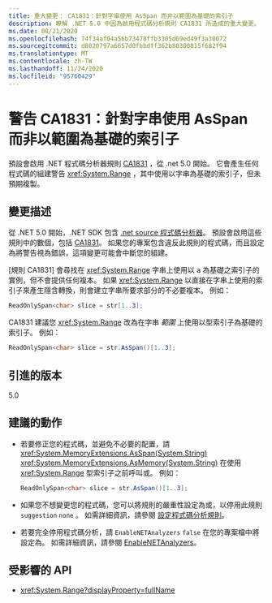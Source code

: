 ```yaml
---
title: 重大變更： CA1831：針對字串使用 AsSpan 而非以範圍為基礎的索引子
description: 瞭解 .NET 5.0 中因為啟用程式碼分析規則 CA1831 所造成的重大變更。
ms.date: 08/21/2020
ms.openlocfilehash: 74f34af04a56b73478ffb3305d69ed49f3a30072
ms.sourcegitcommit: d8020797a6657d0fbbdff362b80300815f682f94
ms.translationtype: MT
ms.contentlocale: zh-TW
ms.lasthandoff: 11/24/2020
ms.locfileid: "95760429"
---
```

# <a name="warning-ca1831-use-asspan-instead-of-range-based-indexers-for-string"></a>警告 CA1831：針對字串使用 AsSpan 而非以範圍為基礎的索引子

預設會啟用 .NET 程式碼分析器規則 [CA1831](/visualstudio/code-quality/ca1831) ，從 .net 5.0 開始。 它會產生任何程式碼的組建警告 <xref:System.Range> ，其中使用以字串為基礎的索引子，但未預期複製。

## <a name="change-description"></a>變更描述

從 .NET 5.0 開始，.NET SDK 包含 [.net source 程式碼分析器](../../../../fundamentals/code-analysis/overview.md)。 預設會啟用這些規則中的數個，包括 [CA1831](/visualstudio/code-quality/ca1831)。 如果您的專案包含違反此規則的程式碼，而且設定為將警告視為錯誤，這項變更可能會中斷您的組建。

[規則 CA1831] 會尋找在 <xref:System.Range> 字串上使用以 a 為基礎之索引子的實例，但不會提供任何複本。 如果 <xref:System.Range> 以直接在字串上使用的索引子來產生隱含轉換，則會建立字串所要求部分的不必要複本。 例如：

```csharp
ReadOnlySpan<char> slice = str[1..3];
```

CA1831 建議您 <xref:System.Range> 改為在字串 *範圍* 上使用以型索引子為基礎的索引子。 例如：

```csharp
ReadOnlySpan<char> slice = str.AsSpan()[1..3];
```

## <a name="version-introduced"></a>引進的版本

5.0

## <a name="recommended-action"></a>建議的動作

- 若要修正您的程式碼，並避免不必要的配置，請 <xref:System.MemoryExtensions.AsSpan(System.String)> <xref:System.MemoryExtensions.AsMemory(System.String)> 在使用 <xref:System.Range> 型索引子之前呼叫或。 例如：

  ```csharp
  ReadOnlySpan<char> slice = str.AsSpan()[1..3];
  ```

- 如果您不想變更您的程式碼，您可以將規則的嚴重性設定為或，以停用此規則 `suggestion` `none` 。 如需詳細資訊，請參閱 [設定程式碼分析規則](../../../../fundamentals/productivity/configure-code-analysis-rules.md)。

- 若要完全停用程式碼分析，請 `EnableNETAnalyzers` `false` 在您的專案檔中將設定為。 如需詳細資訊，請參閱 [EnableNETAnalyzers](../../../project-sdk/msbuild-props.md#enablenetanalyzers)。

## <a name="affected-apis"></a>受影響的 API

- <xref:System.Range?displayProperty=fullName>

<!--

### Affected APIs

- `T:System.Range`

### Category

Code analysis

-->
